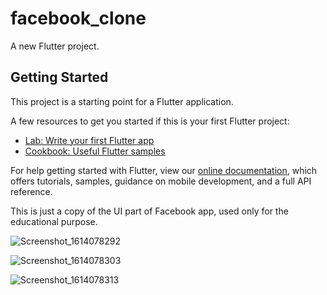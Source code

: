 # facebook_clone

A new Flutter project.

## Getting Started

This project is a starting point for a Flutter application.

A few resources to get you started if this is your first Flutter project:

- [Lab: Write your first Flutter app](https://flutter.dev/docs/get-started/codelab)
- [Cookbook: Useful Flutter samples](https://flutter.dev/docs/cookbook)

For help getting started with Flutter, view our
[online documentation](https://flutter.dev/docs), which offers tutorials,
samples, guidance on mobile development, and a full API reference.

This is just a copy of the UI part of Facebook app, used only for the educational purpose.


![Screenshot_1614078292](https://user-images.githubusercontent.com/60645845/110236428-d2c7e800-7f5b-11eb-90b4-660dfa5b56f1.png)


![Screenshot_1614078303](https://user-images.githubusercontent.com/60645845/110236430-d52a4200-7f5b-11eb-8ee2-141ea044f49d.png)


![Screenshot_1614078313](https://user-images.githubusercontent.com/60645845/110236434-d6f40580-7f5b-11eb-9dd9-8328033f3af6.png)

